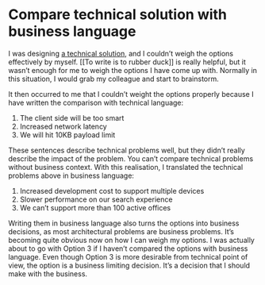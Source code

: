 # Compare technical solution with business language

I was designing [a technical solution](https://strategy.upmooffices.io/decisions/0008-introduce-aggregate-api.html), and I couldn’t weigh the options effectively by myself. [[To write is to rubber duck]] is really helpful, but it wasn’t enough for me to weigh the options I have come up with. Normally in this situation, I would grab my colleague and start to brainstorm.

It then occurred to me that I couldn’t weight the options properly because I have written the comparison with technical language:
1. The client side will be too smart
2. Increased network latency
3. We will hit 10KB payload limit

These sentences describe technical problems well, but they didn’t really describe the impact of the problem. You can’t compare technical problems without business context. With this realisation, I translated the technical problems above in business language:

1. Increased development cost to support multiple devices
2. Slower performance on our search experience
3. We can’t support more than 100 active offices

Writing them in business language also turns the options into business decisions, as most architectural problems are business problems. It’s becoming quite obvious now on how I can weigh my options. I was actually about to go with Option 3 if I haven’t compared the options with business language. Even though Option 3 is more desirable from technical point of view, the option is a business limiting decision. It’s a decision that I should make with the business.

<!-- {BearID:A367412E-F85C-4D54-8CF3-92BCEEDEA04D-9954-000042561D5F0F52} -->
